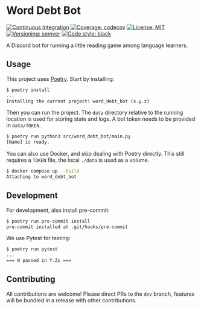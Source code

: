 # Word Debt Bot

[![Continuous Integration](https://github.com/Swiddis/word-debt-bot/actions/workflows/continuous_integration.yml/badge.svg)](https://github.com/Swiddis/word-debt-bot/actions/workflows/continuous_integration.yml)
[![Coverage: codecov](https://codecov.io/gh/Swiddis/word-debt-bot/graph/badge.svg?token=E3AVRJUZ3V)](https://codecov.io/gh/Swiddis/word-debt-bot)
[![License: MIT](https://img.shields.io/badge/license-MIT-purple)](https://github.com/Swiddis/word-debt-bot/blob/main/LICENSE)
[![Versioning: semver](https://img.shields.io/badge/semver-1.0.2-blue)](https://semver.org/)
[![Code style: black](https://img.shields.io/badge/code%20style-black-000000.svg)](https://github.com/psf/black)

A Discord bot for running a little reading game among language learners.

## Usage

This project uses [Poetry](https://python-poetry.org/). Start by installing:

```sh
$ poetry install
...
Installing the current project: word_debt_bot (x.y.z)
```

Then you can run the project.
The `data` directory relative to the running location is used for storing state and logs.
A bot token needs to be provided in `data/TOKEN`.

```sh
$ poetry run python3 src/word_debt_bot/main.py
[Name] is ready.
```

You can also use Docker, and skip dealing with Poetry directly.
This still requires a `TOKEN` file, the local `./data` is used as a volume.

```sh
$ docker compose up --build
Attaching to word_debt_bot
```

## Development

For development, also install pre-commit:

```sh
$ poetry run pre-commit install
pre-commit installed at .git/hooks/pre-commit
```

We use Pytest for testing:

```sh
$ poetry run pytest
...
=== N passed in Y.Zs ===
```

## Contributing

All contributions are welcome!
Please direct PRs to the `dev` branch, features will be bundled in a release with other contributions.
